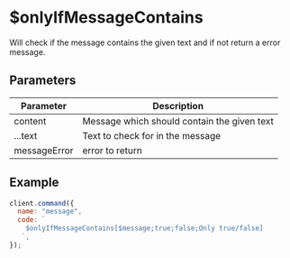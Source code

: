 # $onlyIfMessageContains

Will check if the message contains the given text and if not return a error message.

## Parameters

| Parameter    | Description                                 |
| ------------ | ------------------------------------------- |
| content      | Message which should contain the given text |
| ...text      | Text to check for in the message            |
| messageError | error to return                             |

## Example

```js
client.command({
  name: "message",
  code: `
    $onlyIfMessageContains[$message;true;false;Only true/false]
   `,
});
```
